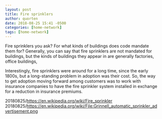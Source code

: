 ```yaml
---
layout: post
title: Fire sprinklers
author: quorten
date: 2018-08-25 15:41 -0500
categories: [home-network]
tags: [home-network]
---
```


Fire sprinklers you ask?  For what kinds of buildings does code
mandate them for?  Generally, you can say that fire sprinklers are not
mandated for buildings, but the kinds of buildings they appear in are
generally factories, office buildings,

Interestingly, fire sprinklers were around for a long time, since the
early 1800s, but a long-standing problem in adoption was their cost.
So, the way to get adoption moving forward among customers was to work
with insurance companies to have the fire sprinkler system installed
in exchange for a reduction in insurance premiums.

20180825/https://en.wikipedia.org/wiki/Fire_sprinkler  
20180825/https://en.wikipedia.org/wiki/File:Grinnell_automatic_sprinkler_advertisement.png
